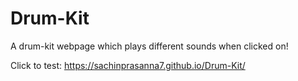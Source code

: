 # Drum-Kit
A drum-kit webpage which plays different sounds when clicked on!

Click to test: https://sachinprasanna7.github.io/Drum-Kit/
